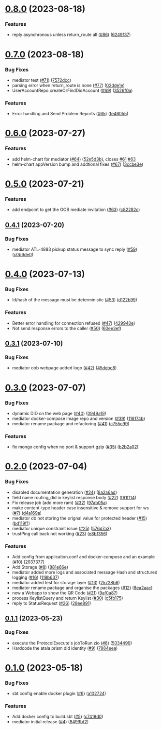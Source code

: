 # [0.8.0](https://github.com/input-output-hk/atala-prism-mediator/compare/prism-mediator-v0.7.0...prism-mediator-v0.8.0) (2023-08-18)


### Features

* reply asynchronous unless return_route all ([#86](https://github.com/input-output-hk/atala-prism-mediator/issues/86)) ([6249f37](https://github.com/input-output-hk/atala-prism-mediator/commit/6249f3701e2247614a5b42042cdbd8e0ab4541bb))

# [0.7.0](https://github.com/input-output-hk/atala-prism-mediator/compare/prism-mediator-v0.6.0...prism-mediator-v0.7.0) (2023-08-18)


### Bug Fixes

* mediator test ([#71](https://github.com/input-output-hk/atala-prism-mediator/issues/71)) ([7572dcc](https://github.com/input-output-hk/atala-prism-mediator/commit/7572dcc5bbd8ec07ee452bfc044863e50324c909))
* parsing error when return_route is none ([#77](https://github.com/input-output-hk/atala-prism-mediator/issues/77)) ([02dde1e](https://github.com/input-output-hk/atala-prism-mediator/commit/02dde1efc3b051b8c65e0d819c8737ebe769a66c))
* UserAccountRepo.createOrFindDidAccount ([#69](https://github.com/input-output-hk/atala-prism-mediator/issues/69)) ([3526f0a](https://github.com/input-output-hk/atala-prism-mediator/commit/3526f0a358b9928d74d1600b5705d42e36c90791))


### Features

* Error handling and Send Problem Reports ([#65](https://github.com/input-output-hk/atala-prism-mediator/issues/65)) ([fe46055](https://github.com/input-output-hk/atala-prism-mediator/commit/fe460550e8f1906eeaf29eb8cec45f6170fe7cbd))

# [0.6.0](https://github.com/input-output-hk/atala-prism-mediator/compare/prism-mediator-v0.5.0...prism-mediator-v0.6.0) (2023-07-27)


### Features

* add helm-chart for mediator ([#64](https://github.com/input-output-hk/atala-prism-mediator/issues/64)) ([52e5d3b](https://github.com/input-output-hk/atala-prism-mediator/commit/52e5d3bf031895336279d6981016bada9ce32eaf)), closes [#61](https://github.com/input-output-hk/atala-prism-mediator/issues/61) [#63](https://github.com/input-output-hk/atala-prism-mediator/issues/63)
* helm-chart appVersion bump and addtional fixes ([#67](https://github.com/input-output-hk/atala-prism-mediator/issues/67)) ([3ccbe3e](https://github.com/input-output-hk/atala-prism-mediator/commit/3ccbe3ed093c7f22dbd4b934e9d9ce8488cbd302))

# [0.5.0](https://github.com/input-output-hk/atala-prism-mediator/compare/prism-mediator-v0.4.1...prism-mediator-v0.5.0) (2023-07-21)


### Features

* add endpoint to get the OOB mediate invitation ([#63](https://github.com/input-output-hk/atala-prism-mediator/issues/63)) ([c82282c](https://github.com/input-output-hk/atala-prism-mediator/commit/c82282ca8c7061cc1ec702af538ab77e2c9a1f3c))

## [0.4.1](https://github.com/input-output-hk/atala-prism-mediator/compare/prism-mediator-v0.4.0...prism-mediator-v0.4.1) (2023-07-20)


### Bug Fixes

* mediator ATL-4883 pickup status message to sync reply ([#59](https://github.com/input-output-hk/atala-prism-mediator/issues/59)) ([c0b6de0](https://github.com/input-output-hk/atala-prism-mediator/commit/c0b6de0f4fe4702641ff9e8a371b3aff3cd74e1f))

# [0.4.0](https://github.com/input-output-hk/atala-prism-mediator/compare/prism-mediator-v0.3.1...prism-mediator-v0.4.0) (2023-07-13)


### Bug Fixes

* Id/hash of the message must be deterministic ([#53](https://github.com/input-output-hk/atala-prism-mediator/issues/53)) ([d122b99](https://github.com/input-output-hk/atala-prism-mediator/commit/d122b993d54b3a8e557374709b9d8628c38ee74e))


### Features

* Better error handling for connection refused ([#47](https://github.com/input-output-hk/atala-prism-mediator/issues/47)) ([429940e](https://github.com/input-output-hk/atala-prism-mediator/commit/429940e2ef6807017c4e4ef156432e843c5cdccc))
* Not send response errors to the caller ([#50](https://github.com/input-output-hk/atala-prism-mediator/issues/50)) ([60ee3ef](https://github.com/input-output-hk/atala-prism-mediator/commit/60ee3ef8e4342fb5fa69501502abdd739c55e22a))

## [0.3.1](https://github.com/input-output-hk/atala-prism-mediator/compare/prism-mediator-v0.3.0...prism-mediator-v0.3.1) (2023-07-10)


### Bug Fixes

* mediator oob webpage added logo  ([#42](https://github.com/input-output-hk/atala-prism-mediator/issues/42)) ([45debc8](https://github.com/input-output-hk/atala-prism-mediator/commit/45debc8c2d607cb298af0f1b047fb2083a334b71))

# [0.3.0](https://github.com/input-output-hk/atala-prism-mediator/compare/prism-mediator-v0.2.0...prism-mediator-v0.3.0) (2023-07-07)


### Bug Fixes

* dynamic DID on the web page ([#40](https://github.com/input-output-hk/atala-prism-mediator/issues/40)) ([0949a19](https://github.com/input-output-hk/atala-prism-mediator/commit/0949a191679caf91575a7d27d69ad1ced89577cd))
* mediator docker-compose image repo and version ([#39](https://github.com/input-output-hk/atala-prism-mediator/issues/39)) ([116174b](https://github.com/input-output-hk/atala-prism-mediator/commit/116174ba616c31f5f28c099dfb1b04a360d258e0))
* mediator rename package and refactoring ([#41](https://github.com/input-output-hk/atala-prism-mediator/issues/41)) ([c755c99](https://github.com/input-output-hk/atala-prism-mediator/commit/c755c99f3547561b46d3b2cbac4e3cecc467d0c6))


### Features

* fix mongo config when no port & support gzip ([#35](https://github.com/input-output-hk/atala-prism-mediator/issues/35)) ([b2b2a02](https://github.com/input-output-hk/atala-prism-mediator/commit/b2b2a02261ffdd5a4362e4b8e28f34479f4eccef))

# [0.2.0](https://github.com/input-output-hk/atala-prism-mediator/compare/prism-mediator-v0.1.1...prism-mediator-v0.2.0) (2023-07-04)


### Bug Fixes

* disabled documentation generation ([#24](https://github.com/input-output-hk/atala-prism-mediator/issues/24)) ([8a2a6ad](https://github.com/input-output-hk/atala-prism-mediator/commit/8a2a6adf712e17caecdbd2b2f06ff5edf68e0a03))
* field name routing_did in keylist response body ([#22](https://github.com/input-output-hk/atala-prism-mediator/issues/22)) ([f61f114](https://github.com/input-output-hk/atala-prism-mediator/commit/f61f1148f033fa3587ab9787bb06428ba14cf6ab))
* Fix release job (add more ram) ([#32](https://github.com/input-output-hk/atala-prism-mediator/issues/32)) ([97ab05a](https://github.com/input-output-hk/atala-prism-mediator/commit/97ab05a943053dce1d789d6aac6d736517c2bfee))
* make content-type header case insensitive & remove support for ws ([#7](https://github.com/input-output-hk/atala-prism-mediator/issues/7)) ([d4a169a](https://github.com/input-output-hk/atala-prism-mediator/commit/d4a169a9ef16b4677bfb31b8785dc79474d9062a))
* mediator db not storing the orignal  value for protected header ([#15](https://github.com/input-output-hk/atala-prism-mediator/issues/15)) ([bd119f1](https://github.com/input-output-hk/atala-prism-mediator/commit/bd119f162b1735d1e7c386e7e421877e19bec7b2))
* mediator unique constraint issue ([#25](https://github.com/input-output-hk/atala-prism-mediator/issues/25)) ([576d7a3](https://github.com/input-output-hk/atala-prism-mediator/commit/576d7a3090598eca325b7c5ddc9834298253ba8b))
* trustPing call back not working ([#23](https://github.com/input-output-hk/atala-prism-mediator/issues/23)) ([e8bf356](https://github.com/input-output-hk/atala-prism-mediator/commit/e8bf356de2b8143e7728e5414e6b2cfc24ae4957))


### Features

* Add config from application.conf and docker-compose and an example ([#10](https://github.com/input-output-hk/atala-prism-mediator/issues/10)) ([2037377](https://github.com/input-output-hk/atala-prism-mediator/commit/203737789a53c9a22d0450564a988518c61f1fc0))
* Add Storage ([#8](https://github.com/input-output-hk/atala-prism-mediator/issues/8)) ([881e66e](https://github.com/input-output-hk/atala-prism-mediator/commit/881e66e9b6d0bbfc49cb0d8ec63583c802257a40))
* mediator  added more logs and associated message Hash and structured logging ([#16](https://github.com/input-output-hk/atala-prism-mediator/issues/16)) ([119b637](https://github.com/input-output-hk/atala-prism-mediator/commit/119b6372ab51ece6ded913b93ea7a607cde9acfe))
* mediator added test for storage layer ([#13](https://github.com/input-output-hk/atala-prism-mediator/issues/13)) ([25728b6](https://github.com/input-output-hk/atala-prism-mediator/commit/25728b6d8aad7cc2143844bad10e2e27bdf5d25f))
* mediator rename package and organise the packages ([#12](https://github.com/input-output-hk/atala-prism-mediator/issues/12)) ([8ea2aac](https://github.com/input-output-hk/atala-prism-mediator/commit/8ea2aaccadf515fe6a7d300c0250d70e38fb3b18))
* new a Webapp to show the QR Code  ([#21](https://github.com/input-output-hk/atala-prism-mediator/issues/21)) ([9af0a87](https://github.com/input-output-hk/atala-prism-mediator/commit/9af0a87cab64b62cb663bbe5bfedf730d09d50de))
* process KeylistQuery and return Keylist ([#30](https://github.com/input-output-hk/atala-prism-mediator/issues/30)) ([c5fb175](https://github.com/input-output-hk/atala-prism-mediator/commit/c5fb17584dc9d464e49589473ee3fe185db0b58f))
* reply to StatusRequest ([#26](https://github.com/input-output-hk/atala-prism-mediator/issues/26)) ([28ee891](https://github.com/input-output-hk/atala-prism-mediator/commit/28ee891999f5174356f245d46812526b044b789b))

## [0.1.1](https://github.com/input-output-hk/atala-prism-mediator/compare/prism-mediator-v0.1.0...prism-mediator-v0.1.1) (2023-05-23)


### Bug Fixes

* execute the ProtocolExecute's jobToRun zio ([#8](https://github.com/input-output-hk/atala-prism-mediator/issues/8)) ([5034499](https://github.com/input-output-hk/atala-prism-mediator/commit/503449991e10a78b82b1094d239703a0c9cd167b))
* Hardcode the atala prism did identity ([#9](https://github.com/input-output-hk/atala-prism-mediator/issues/9)) ([7984eea](https://github.com/input-output-hk/atala-prism-mediator/commit/7984eeacaf6bbd70a58356c3df74ce87b75485bd))

# [0.1.0](https://github.com/input-output-hk/atala-prism-mediator/compare/prism-mediator-v0.0.1...prism-mediator-v0.1.0) (2023-05-18)


### Bug Fixes

* sbt config enable docker plugin ([#6](https://github.com/input-output-hk/atala-prism-mediator/issues/6)) ([a102724](https://github.com/input-output-hk/atala-prism-mediator/commit/a102724bf9ed14f3a51b876c0e6acfbccbc96a6c))


### Features

* Add docker config to build.sbt ([#5](https://github.com/input-output-hk/atala-prism-mediator/issues/5)) ([c7418d0](https://github.com/input-output-hk/atala-prism-mediator/commit/c7418d0b0f17979d20af3ed6d7c8609ec2056c13))
* mediator initial release ([#4](https://github.com/input-output-hk/atala-prism-mediator/issues/4)) ([8499bf2](https://github.com/input-output-hk/atala-prism-mediator/commit/8499bf24d4d94ee30fb917501de4364d2cd6c96e))
